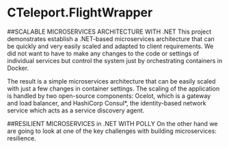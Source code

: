 # CTeleport.FlightWrapper

##SCALABLE MICROSERVICES ARCHITECTURE WITH .NET
This project demonstrates establish a .NET-based microservices architecture that can be quickly and very easily scaled and adapted to client requirements.
We did not want to have to make any changes to the code or settings of individual services but control the system just by orchestrating containers in Docker.

The result is a simple microservices architecture that can be easily scaled with just a few changes in container settings. The scaling of 
the application is handled by two open-source components: Ocelot, which is a gateway and load balancer, and HashiCorp Consul*, the identity-based network 
service which acts as a service discovery agent.

##RESILIENT MICROSERVICES in .NET WITH POLLY
On the other hand we are going to look at one of the key challenges with building microservices: resilience. 
